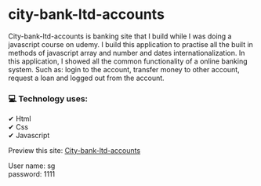 # city-bank-ltd-accounts

<p>City-bank-ltd-accounts is banking site that I build while I was doing a javascript course on udemy. I build this application to practise all the built in  methods of javascript array and number and dates internationalization. In this application, I showed all the common functionality of a online banking system. Such as: login to the account, transfer money to other account, request a loan and logged out from the account.</p>

<h3>💻 Technology uses:</h3>

✔ Html <br />
✔ Css <br />
✔ Javascript

Preview this site: <a href="https://saurav-ghosh.github.io/city-bank-ltd-accounts/">City-bank-ltd-accounts</a>

User name: sg <br />
password: 1111
